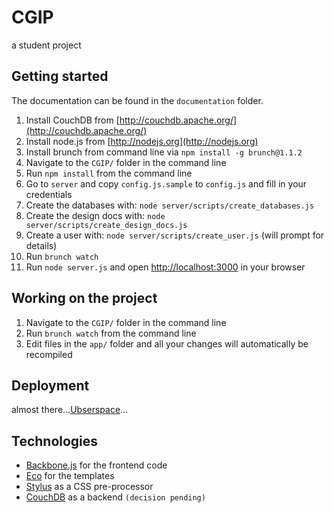 # CGIP

a student project

## Getting started

The documentation can be found in the `documentation` folder.

1. Install CouchDB from [http://couchdb.apache.org/](http://couchdb.apache.org/)
2. Install node.js from [http://nodejs.org](http://nodejs.org)
3. Install brunch from command line via `npm install -g brunch@1.1.2`
4. Navigate to the `CGIP/` folder in the command line
5. Run `npm install` from the command line
6. Go to `server` and copy `config.js.sample` to `config.js` and fill in your credentials
7. Create the databases with: `node server/scripts/create_databases.js`
8. Create the design docs with: `node server/scripts/create_design_docs.js`
9. Create a user with: `node server/scripts/create_user.js` (will prompt for details)
10. Run `brunch watch`
11. Run `node server.js` and open [http://localhost:3000](http://localhost:3000) in your browser

## Working on the project

1. Navigate to the `CGIP/` folder in the command line
2. Run `brunch watch` from the command line
3. Edit files in the `app/` folder and all your changes will automatically be recompiled

## Deployment

almost there...[Ubserspace](http://www.uberspace.com)...

## Technologies

- [Backbone.js](http://documentcloud.github.com/backbone/) for the frontend code
- [Eco](https://github.com/sstephenson/eco) for the templates
- [Stylus](http://learnboost.github.com/stylus/) as a CSS pre-processor
- [CouchDB](http://couchdb.apache.org) as a backend `(decision pending)`